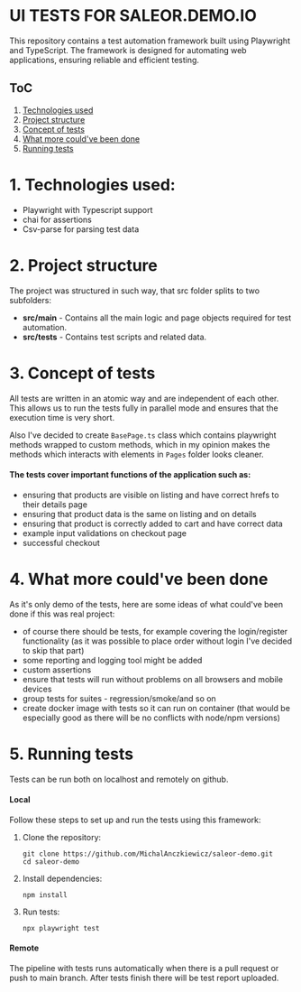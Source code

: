 # UI TESTS FOR SALEOR.DEMO.IO

This repository contains a test automation framework built using Playwright and TypeScript. 
The framework is designed for automating web applications, ensuring reliable and efficient testing.

## ToC
1. [Technologies used](#technologies)
2. [Project structure](#test-structure)
3. [Concept of tests](#test-concept)
4. [What more could've been done](#what-more)
5. [Running tests](#running-tests)

<a name="technologies"></a>

# 1. Technologies used: 

* Playwright with Typescript support
* chai for assertions
* Csv-parse for parsing test data

<a name="test-structure"></a>

# 2. Project structure

The project was structured in such way, that src folder splits to two subfolders:
* **src/main** -  Contains all the main logic and page objects required for test automation.
* **src/tests** - Contains test scripts and related data.

<a name="test-concept"></a>

# 3. Concept of tests

All tests are written in an atomic way and are independent of each other. This allows us to run the tests fully in
parallel mode and ensures that the execution time is very short.

Also I've decided to create `BasePage.ts` class which contains playwright methods wrapped to custom methods,
which in my opinion makes the methods which interacts with elements in `Pages` folder looks cleaner. 


#### The tests cover important functions of the application such as: 

* ensuring that products are visible on listing and have correct hrefs to their details page
* ensuring that product data is the same on listing and on details
* ensuring that product is correctly added to cart and have correct data
* example input validations on checkout page
* successful checkout

<a name="what-more"></a>

# 4. What more could've been done

As it's only demo of the tests, here are some ideas of what could've been done if this was real project: 

* of course there should be tests, for example covering the login/register functionality 
(as it was possible to place order without login I've decided to skip that part)
* some reporting and logging tool might be added
* custom assertions
* ensure that tests will run without problems on all browsers and mobile devices
* group tests for suites - regression/smoke/and so on
* create docker image with tests so it can run on container (that would be especially good as there will be no conflicts with node/npm versions)

<a name="running-tests"></a>

# 5. Running tests

Tests can be run both on localhost and remotely on github.

#### Local

Follow these steps to set up and run the tests using this framework:

1. Clone the repository:

   ```shell
   git clone https://github.com/MichalAnczkiewicz/saleor-demo.git
   cd saleor-demo
   ```
2. Install dependencies:

    ```shell 
    npm install
    ```
3. Run tests:

    ```shell
   npx playwright test
   ```
   
#### Remote

The pipeline with tests runs automatically when there is a pull request or push to main branch. After tests finish there will be test report uploaded.
   
